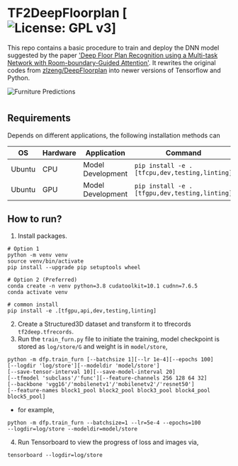 # TF2DeepFloorplan [![License: GPL v3](https://img.shields.io/badge/License-GPLv3-blue.svg)]
This repo contains a basic procedure to train and deploy the DNN model suggested by the paper ['Deep Floor Plan Recognition using a Multi-task Network with Room-boundary-Guided Attention'](https://arxiv.org/abs/1908.11025). It rewrites the original codes from [zlzeng/DeepFloorplan](https://github.com/zlzeng/DeepFloorplan) into newer versions of Tensorflow and Python.
<be>

![Furniture Predictions](https://github.com/eth-siplab-students/t-mt-2023-FloorplanReconstruction-AdrianaMohap/blob/master/assets/multi_task_generated_vs_non_generated.png)

#
## Requirements
Depends on different applications, the following installation methods can

|OS|Hardware|Application|Command|
|---|---|---|---|
|Ubuntu|CPU|Model Development|`pip install -e .[tfcpu,dev,testing,linting]`|
|Ubuntu|GPU|Model Development|`pip install -e .[tfgpu,dev,testing,linting]`|

## How to run?
1. Install packages.
```
# Option 1
python -m venv venv
source venv/bin/activate
pip install --upgrade pip setuptools wheel

# Option 2 (Preferred)
conda create -n venv python=3.8 cudatoolkit=10.1 cudnn=7.6.5
conda activate venv

# common install
pip install -e .[tfgpu,api,dev,testing,linting]
```
2. Create a Structured3D dataset and transform it to tfrecords `tf2deep.tfrecords`. 
3. Run the `train_furn.py` file  to initiate the training, model checkpoint is stored as `log/store/G` and weight is in `model/store`,
```
python -m dfp.train_furn [--batchsize 1][--lr 1e-4][--epochs 100]
[--logdir 'log/store'][--modeldir 'model/store']
[--save-tensor-interval 10][--save-model-interval 20]
[--tfmodel 'subclass'/'func'][--feature-channels 256 128 64 32]
[--backbone 'vgg16'/'mobilenetv1'/'mobilenetv2'/'resnet50']
[--feature-names block1_pool block2_pool block3_pool block4_pool block5_pool]
```
- for example,
```
python -m dfp.train_furn --batchsize=1 --lr=5e-4 --epochs=100
--logdir=log/store --modeldir=model/store
```
4. Run Tensorboard to view the progress of loss and images via,
```
tensorboard --logdir=log/store
```


